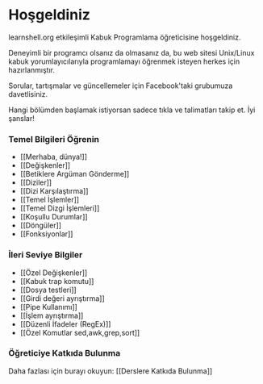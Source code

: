 # Hoşgeldiniz

learnshell.org etkileşimli Kabuk Programlama öğreticisine hoşgeldiniz.

Deneyimli bir programcı olsanız da olmasanız da, bu web sitesi Unix/Linux kabuk yorumlayıcılarıyla programlamayı öğrenmek isteyen herkes için hazırlanmıştır.

Sorular, tartışmalar ve güncellemeler için Facebook'taki grubumuza davetlisiniz.

Hangi bölümden başlamak istiyorsan sadece tıkla ve talimatları takip et. İyi şanslar!

### Temel Bilgileri Öğrenin

- [[Merhaba, dünya!]]
- [[Değişkenler]]
- [[Betiklere Argüman Gönderme]]
- [[Diziler]]
- [[Dizi Karşılaştırma]]
- [[Temel İşlemler]]
- [[Temel Dizgi İşlemleri]]
- [[Koşullu Durumlar]]
- [[Döngüler]]
- [[Fonksiyonlar]]

### İleri Seviye Bilgiler

- [[Özel Değişkenler]]
- [[Kabuk trap komutu]]
- [[Dosya testleri]]
- [[Girdi değeri ayrıştırma]]
- [[Pipe Kullanımı]]
- [[İşlem ayrıştırma]]
- [[Düzenli İfadeler (RegEx)]]
- [[Özel Komutlar sed,awk,grep,sort]]

### Öğreticiye Katkıda Bulunma

Daha fazlası için burayı okuyun: [[Derslere Katkıda Bulunma]]
